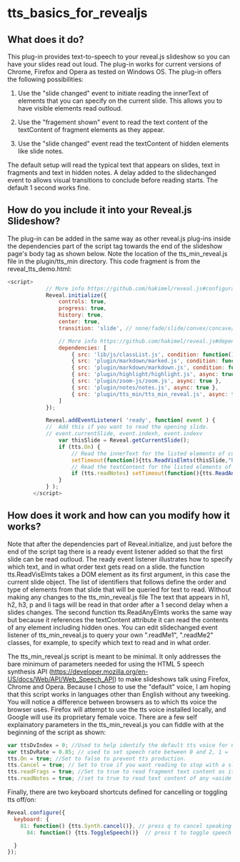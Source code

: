 # tts_basics_for_revealjs

## What does it do?
This plug-in provides text-to-speech to your reveal.js slideshow so you can have your slides read out loud. The plug-in works for current versions of Chrome, Firefox and Opera as tested on Windows OS. The plug-in offers the following possibilities:

1. Use the "slide changed" event to initiate reading the innerText of elements that you can specify on the current slide. This allows you to have  visible elements read outloud.

2. Use the "fragement shown" event to read the text content of the textContent of fragment elements as they appear.

3. Use the "slide changed" event read the textContent of hidden elements like slide notes.

The default setup will read the typical text that appears on slides, text in fragments and text in hidden notes. A delay added to the slidechanged event to allows visual transitions to conclude before reading starts. The default 1 second works fine.

## How do you include it into your Reveal.js Slideshow?
The plug-in can be added in the same way as other reveal.js plug-ins inside the dependencies part of the script tag towards the end of the slideshow page's body tag as shown below. Note the location of the tts_min_reveal.js file in the plugin/tts_min directory. This code fragment is from the reveal_tts_demo.html:
```javascript
<script>
			// More info https://github.com/hakimel/reveal.js#configuration
			Reveal.initialize({
				controls: true,
				progress: true,
				history: true,
				center: true,
				transition: 'slide', // none/fade/slide/convex/concave/zoom

				// More info https://github.com/hakimel/reveal.js#dependencies
				dependencies: [
					{ src: 'lib/js/classList.js', condition: function() { return !document.body.classList; } },
					{ src: 'plugin/markdown/marked.js', condition: function() { return !!document.querySelector( '[data-markdown]' ); } },
					{ src: 'plugin/markdown/markdown.js', condition: function() { return !!document.querySelector( '[data-markdown]' ); } },
					{ src: 'plugin/highlight/highlight.js', async: true, callback: function() { hljs.initHighlightingOnLoad(); } },
					{ src: 'plugin/zoom-js/zoom.js', async: true },
					{ src: 'plugin/notes/notes.js', async: true },
					{ src: 'plugin/tts_min/tts_min_reveal.js', async: false} // Add text to speech for Chrome, FF using default voice.
				]
			});

			Reveal.addEventListener( 'ready', function( event ) {
			//  Add this if you want to read the opening slide.
			// event.currentSlide, event.indexh, event.indexv
				var thisSlide = Reveal.getCurrentSlide();
				if (tts.On) {
					// Read the innerText for the listed elements of current slide after waiting 1 second to allow transitions to conclude.
					setTimeout(function(){tts.ReadVisElmts(thisSlide,"h1","h2","h3","p","li");}, 1000);
					// Read the textContent for the listed elements of the current slide, even hidden ones, after 1 second. In this case the notes class.
					if (tts.readNotes) setTimeout(function(){tts.ReadAnyElmts(thisSlide,".notes");}, 1000);
				}
			} );
		</script>
```
## How does it work and how can you modify how it works?
Note that after the dependencies part of Reveal.initialize, and just before the end of the script tag there is a ready event listener added so that the first slide can be read outloud. The ready event listener illustrates how to specify which text, and in what order text gets read on a slide. the function tts.ReadVisElmts takes a DOM element as its first argument, in this case the current slide object. The list of identifiers that follows define the order and type of elements from that slide that will be queried for text to read. Without making any changes to the tts_min_reveal.js file The text that appears in h1, h2, h3, p and li tags will be read in that order after a 1 second delay when a slides changes.  The second function tts.ReadAnyElmts works the same way but because it references the textContent attribute it can read the contents of any element including hidden ones. You can edit slidechanged event listener of tts_min_reveal.js to query your own ".readMe1", ".readMe2" classes, for example, to specify which text to read and in what order.

The tts_min_reveal.js script is meant to be minimal. It only addresses the bare minimum of parameters needed for using the HTML 5 speech synthesis API (https://developer.mozilla.org/en-US/docs/Web/API/Web_Speech_API) to make slideshows talk using Firefox, Chrome and Opera. Because I chose to use the "default" voice, I am hoping that this script works in languages other than English without any tweeking. You will notice a difference between browsers as to which tts voice the browser uses. Firefox will attempt to use the tts voice installed locally, and Google will use its proprietary female voice. There are a few self explainatory parameters in the tts_min_reveal.js you can fiddle with at the beginning of the script as shown:
```javascript
var ttsDvIndex = 0; //Used to help identify the default tts voice for Chrome or FF on the user's platform.
var ttsDvRate = 0.85; // used to set speech rate between 0 and 2, 1 = 'normal'- there are other seemingly optional parameters like pitch, language, volume.
tts.On = true; //Set to false to prevent tts production.
tts.Cancel = true; // Set to true if you want reading to stop with a slide change. Otherwise, all readable text is queued for speech output.
tts.readFrags = true; //Set to true to read fragment text content as it appears.
tts.readNotes = true; //set to true to read text content of any <aside class="notes">text content</aside> tag in a slide section
```

Finally, there are two keyboard shortcuts defined for cancelling or toggling tts off/on:
```javascript
Reveal.configure({
  keyboard: {
    81: function() {tts.Synth.cancel()}, // press q to cancel speaking and clear speech queue.
	  84: function() {tts.ToggleSpeech()}  // press t to toggle speech on/off

  }
});
```
